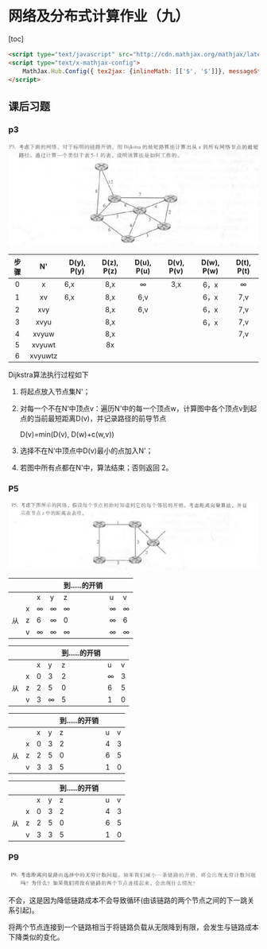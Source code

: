 # 网络及分布式计算作业（九）

[toc]

```html
<script type="text/javascript" src="http://cdn.mathjax.org/mathjax/latest/MathJax.js?config=TeX-AMS-MML_HTMLorMML"></script>
<script type="text/x-mathjax-config">
    MathJax.Hub.Config({ tex2jax: {inlineMath: [['$', '$']]}, messageStyle: "none" });
</script>
```
## 课后习题

### p3

![Question of P3](image/p3.jpg)

| 步骤 |   N'    | D(y), P(y) | D(z), P(z) | D(u), P(u) | D(v), P(v) | D(w), P(w) | D(t), P(t) |
| :--: | :-----: | ---------- | :--------: | :--------: | :--------: | :--------: | :--------: |
|  0   |    x    | 6,x        |    8,x     |  $\infty$  |    3,x     |    6，x    |  $\infty$  |
|  1   |   xv    | 6,x        |    8,x     |    6,v     |            |    6，x    |    7,v     |
|  2   |   xvy   |            |    8,x     |    6,v     |            |    6，x    |    7,v     |
|  3   |  xvyu   |            |    8,x     |            |            |    6，x    |    7,v     |
|  4   |  xvyuw  |            |    8,x     |            |            |            |    7,v     |
|  5   | xvyuwt  |            |     8x     |            |            |            |            |
|  6   | xvyuwtz |            |            |            |            |            |            |

Dijkstra算法执行过程如下

1. 将起点放入节点集N'；

2. 对每一个不在N‘中顶点v：遍历N'中的每一个顶点w，计算图中各个顶点v到起点的当前最短距离D(v)，并记录路径的前导节点

   D(v)=min(D(v), D(w)+c(w,v))

3. 选择不在N‘中顶点中D(v)最小的点加入N'；

4. 若图中所有点都在N'中，算法结束；否则返回 2。

### P5

![Question of P5](image\p5.jpg)

|      |      |          |          | 到......的开销 |          |          |
| ---- | ---- | -------- | -------- | -------------- | -------- | -------- |
|      |      | x        | y        | z              | u        | v        |
|      | x    | $\infty$ | $\infty$ | $\infty$       | $\infty$ | $\infty$ |
| 从   | z    | 6        | $\infty$ | 0              | $\infty$ | 6        |
|      | v    | $\infty$ | $\infty$ | $\infty$       | $\infty$ | $\infty$ |



|      |      |      |          | 到......的开销 |          |      |
| ---- | ---- | ---- | -------- | -------------- | -------- | ---- |
|      |      | x    | y        | z              | u        | v    |
|      | x    | 0    | 3        | 2              | $\infty$ | 3    |
| 从   | z    | 2    | 5        | 0              | 6        | 5    |
|      | v    | 3    | $\infty$ | 5              | 1        | 0    |



|      |      |      |      | 到......的开销 |      |      |
| ---- | ---- | ---- | ---- | -------------- | ---- | ---- |
|      |      | x    | y    | z              | u    | v    |
|      | x    | 0    | 3    | 2              | 4    | 3    |
| 从   | z    | 2    | 5    | 0              | 6    | 5    |
|      | v    | 3    | 3    | 5              | 1    | 0    |



|      |      |      |      | 到......的开销 |      |      |
| ---- | ---- | ---- | ---- | -------------- | ---- | ---- |
|      |      | x    | y    | z              | u    | v    |
|      | x    | 0    | 3    | 2              | 4    | 3    |
| 从   | z    | 2    | 5    | 0              | 6    | 5    |
|      | v    | 3    | 3    | 5              | 1    | 0    |

### P9

![Question of P9](image/p9.jpg)

不会，这是因为降低链路成本不会导致循环(由该链路的两个节点之间的下一跳关系引起)。

将两个节点连接到一个链路相当于将链路负载从无限降到有限，会发生与链路成本下降类似的变化。

